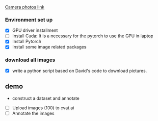[Camera photos link](https://511.idaho.gov/#:MyRoutes)


### Environment set up
- [x] GPU driver installment
- [ ] Install Cuda: It is a necessary for the pytorch to use the GPU in laptop
- [x] Install Pytorch
- [x] Install some image related packages

### download all images
- [x] write a python script based on David's code to download pictures. 


## demo
- construct a dataset and annotate
- [ ] Upload images (100) to cvat.ai
- [ ] Annotate the images
